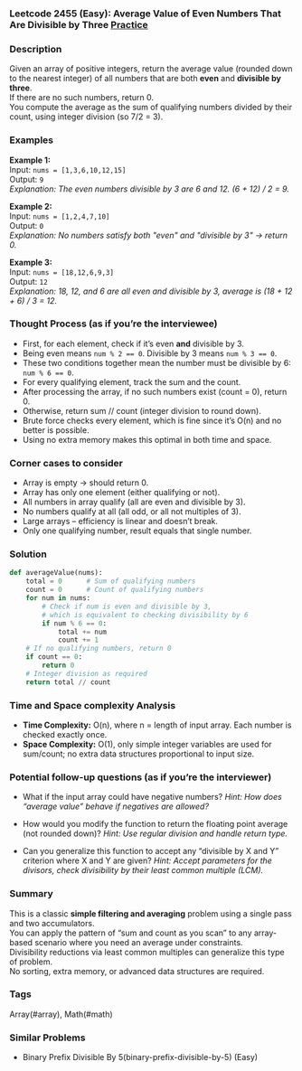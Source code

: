 ### Leetcode 2455 (Easy): Average Value of Even Numbers That Are Divisible by Three [Practice](https://leetcode.com/problems/average-value-of-even-numbers-that-are-divisible-by-three)

### Description  
Given an array of positive integers, return the average value (rounded down to the nearest integer) of all numbers that are both **even** and **divisible by three**.  
If there are no such numbers, return 0.  
You compute the average as the sum of qualifying numbers divided by their count, using integer division (so 7/2 = 3).

### Examples  

**Example 1:**  
Input: `nums = [1,3,6,10,12,15]`  
Output: `9`  
*Explanation: The even numbers divisible by 3 are 6 and 12. (6 + 12) / 2 = 9.*

**Example 2:**  
Input: `nums = [1,2,4,7,10]`  
Output: `0`  
*Explanation: No numbers satisfy both "even" and "divisible by 3" → return 0.*

**Example 3:**  
Input: `nums = [18,12,6,9,3]`  
Output: `12`  
*Explanation: 18, 12, and 6 are all even and divisible by 3, average is (18 + 12 + 6) / 3 = 12.*

### Thought Process (as if you’re the interviewee)  
- First, for each element, check if it’s even **and** divisible by 3.  
- Being even means `num % 2 == 0`. Divisible by 3 means `num % 3 == 0`.  
- These two conditions together mean the number must be divisible by 6: `num % 6 == 0`.  
- For every qualifying element, track the sum and the count.  
- After processing the array, if no such numbers exist (count = 0), return 0.  
- Otherwise, return sum // count (integer division to round down).  
- Brute force checks every element, which is fine since it’s O(n) and no better is possible.  
- Using no extra memory makes this optimal in both time and space.

### Corner cases to consider  
- Array is empty → should return 0.  
- Array has only one element (either qualifying or not).  
- All numbers in array qualify (all are even and divisible by 3).  
- No numbers qualify at all (all odd, or all not multiples of 3).  
- Large arrays – efficiency is linear and doesn’t break.  
- Only one qualifying number, result equals that single number.

### Solution

```python
def averageValue(nums):
    total = 0      # Sum of qualifying numbers
    count = 0      # Count of qualifying numbers
    for num in nums:
        # Check if num is even and divisible by 3,
        # which is equivalent to checking divisibility by 6
        if num % 6 == 0:
            total += num
            count += 1
    # If no qualifying numbers, return 0
    if count == 0:
        return 0
    # Integer division as required
    return total // count
```

### Time and Space complexity Analysis  

- **Time Complexity:** O(n), where n = length of input array. Each number is checked exactly once.
- **Space Complexity:** O(1), only simple integer variables are used for sum/count; no extra data structures proportional to input size.

### Potential follow-up questions (as if you’re the interviewer)  

- What if the input array could have negative numbers?
  *Hint: How does “average value” behave if negatives are allowed?*

- How would you modify the function to return the floating point average (not rounded down)?
  *Hint: Use regular division and handle return type.*

- Can you generalize this function to accept any “divisible by X and Y” criterion where X and Y are given?
  *Hint: Accept parameters for the divisors, check divisibility by their least common multiple (LCM).*

### Summary
This is a classic **simple filtering and averaging** problem using a single pass and two accumulators.  
You can apply the pattern of “sum and count as you scan” to any array-based scenario where you need an average under constraints.  
Divisibility reductions via least common multiples can generalize this type of problem.  
No sorting, extra memory, or advanced data structures are required.

### Tags
Array(#array), Math(#math)

### Similar Problems
- Binary Prefix Divisible By 5(binary-prefix-divisible-by-5) (Easy)